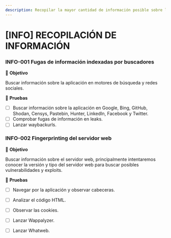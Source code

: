 ```yaml
---
description: Recopilar la mayor cantidad de información posible sobre la aplicación
---
```


# \[INFO\] RECOPILACIÓN DE INFORMACIÓN

### INFO-001 Fugas de información indexadas por buscadores

🎯 **Objetivo**

Buscar información sobre la aplicación en motores de búsqueda y redes sociales.

📝 **Pruebas**

* [ ] Buscar información sobre la aplicación en Google, Bing, GitHub, Shodan, Censys, Pastebin, Hunter, LinkedIn, Facebook y Twitter.
* [ ] Comprobar fugas de información en leaks.
* [ ] Lanzar waybackurls.

### INFO-002 Fingerprinting del servidor web

🎯 **Objetivo**

Buscar información sobre el servidor web, principalmente intentaremos conocer la versión y tipo del servidor web para buscar posibles vulnerabilidades y exploits.

📝 **Pruebas**

* [ ] Navegar por la aplicación y observar cabeceras.
* [ ] Analizar el código HTML.
* [ ] Observar las cookies.
* [ ] Lanzar Wappalyzer.
* [ ] Lanzar Whatweb.

